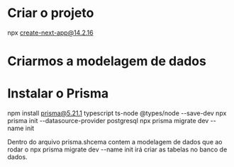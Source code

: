 # Criar o projeto

npx create-next-app@14.2.16

# Criarmos a modelagem de dados

# Instalar o Prisma

npm install prisma@5.21.1 typescript ts-node @types/node --save-dev
npx prisma init --datasource-provider postgresql
npx prisma migrate dev --name init

Dentro do arquivo prisma.shcema contem a modelagem de dados que ao rodar o npx prisma migrate dev --name init irá criar as tabelas no banco de dados.
